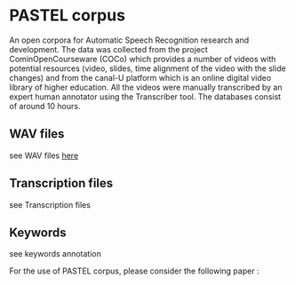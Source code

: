 # PASTEL corpus
An open corpora for Automatic Speech Recognition research and development.
The data was collected from the project CominOpenCourseware (COCo) which provides a number of videos with potential resources (video, slides, time alignment of the video with the slide changes) and from the canal-U platform which is an online digital video library of higher education.
All the videos were manually transcribed by an expert human annotator using the Transcriber tool.
The databases consist of around 10 hours.

## WAV files
see WAV files [here](https://cloud-ic2.univ-lemans.fr/s/nxbzMGXe2tcpjC3)

## Transcription files
see Transcription files 

## Keywords
see keywords annotation 


For the use of PASTEL corpus, please consider the following paper :
